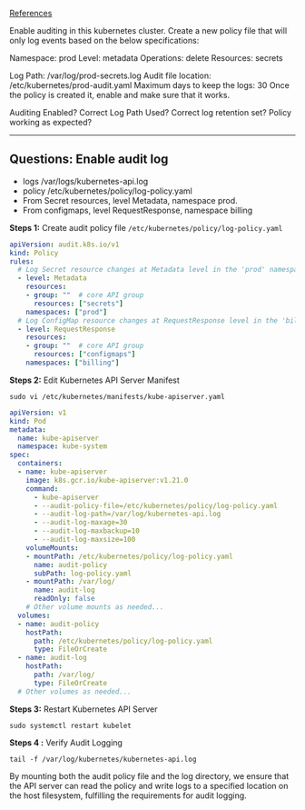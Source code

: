 
[References](https://kubernetes.io/docs/tasks/debug/debug-cluster/audit/)

Enable auditing in this kubernetes cluster. Create a new policy file that will only log events based on the below specifications:


Namespace: prod
Level: metadata
Operations: delete
Resources: secrets

Log Path: /var/log/prod-secrets.log
Audit file location: /etc/kubernetes/prod-audit.yaml
Maximum days to keep the logs: 30
Once the policy is created it, enable and make sure that it works.

Auditing Enabled?
Correct Log Path Used?
Correct log retention set?
Policy working as expected?


---
## Questions: Enable audit log
- logs /var/logs/kubernetes-api.log
- policy /etc/kubernetes/policy/log-policy.yaml
- From Secret resources, level Metadata, namespace prod.
- From configmaps, level RequestResponse, namespace billing

**Steps 1:** Create audit policy file
`/etc/kubernetes/policy/log-policy.yaml`
```yaml
apiVersion: audit.k8s.io/v1
kind: Policy
rules:
  # Log Secret resource changes at Metadata level in the 'prod' namespace
  - level: Metadata
    resources:
    - group: ""  # core API group
      resources: ["secrets"]
    namespaces: ["prod"]
  # Log ConfigMap resource changes at RequestResponse level in the 'billing' namespace
  - level: RequestResponse
    resources:
    - group: ""  # core API group
      resources: ["configmaps"]
    namespaces: ["billing"]
```
**Steps 2:** Edit Kubernetes API Server Manifest

`sudo vi /etc/kubernetes/manifests/kube-apiserver.yaml`

```yaml
apiVersion: v1
kind: Pod
metadata:
  name: kube-apiserver
  namespace: kube-system
spec:
  containers:
  - name: kube-apiserver
    image: k8s.gcr.io/kube-apiserver:v1.21.0
    command:
      - kube-apiserver
      - --audit-policy-file=/etc/kubernetes/policy/log-policy.yaml
      - --audit-log-path=/var/log/kubernetes-api.log
      - --audit-log-maxage=30
      - --audit-log-maxbackup=10
      - --audit-log-maxsize=100
    volumeMounts:
    - mountPath: /etc/kubernetes/policy/log-policy.yaml
      name: audit-policy
      subPath: log-policy.yaml
    - mountPath: /var/log/
      name: audit-log
      readOnly: false
    # Other volume mounts as needed...
  volumes:
  - name: audit-policy
    hostPath:
      path: /etc/kubernetes/policy/log-policy.yaml
      type: FileOrCreate
  - name: audit-log
    hostPath:
      path: /var/log/
      type: FileOrCreate
  # Other volumes as needed...
```

**Steps 3:** Restart Kubernetes API Server

`sudo systemctl restart kubelet`

**Steps 4 :** Verify Audit Logging

`tail -f /var/log/kubernetes/kubernetes-api.log`

By mounting both the audit policy file and the log directory, we ensure that the API server can read the policy and write logs to a specified location on the host filesystem, fulfilling the requirements for audit logging.